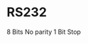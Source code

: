 <!-- TITLE: Serialcommunications -->
<!-- SUBTITLE: A quick summary of Serialcommunications -->


# RS232



8 Bits 
No parity 
1 Bit Stop

